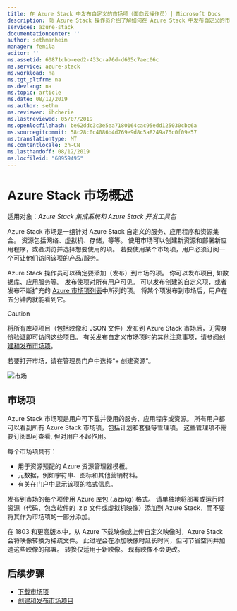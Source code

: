 ```yaml
---
title: 在 Azure Stack 中发布自定义的市场项（面向云操作员）| Microsoft Docs
description: 向 Azure Stack 操作员介绍了解如何在 Azure Stack 中发布自定义的市场项。
services: azure-stack
documentationcenter: ''
author: sethmanheim
manager: femila
editor: ''
ms.assetid: 60871cbb-eed2-433c-a76d-d605c7aec06c
ms.service: azure-stack
ms.workload: na
ms.tgt_pltfrm: na
ms.devlang: na
ms.topic: article
ms.date: 08/12/2019
ms.author: sethm
ms.reviewer: ihcherie
ms.lastreviewed: 05/07/2019
ms.openlocfilehash: be62ddc3c3e5ea7180164cac95edd125030cbc6a
ms.sourcegitcommit: 58c28c0c4086b4d769e9d8c5a8249a76c0f09e57
ms.translationtype: MT
ms.contentlocale: zh-CN
ms.lasthandoff: 08/12/2019
ms.locfileid: "68959495"
---
```

# <a name="azure-stack-marketplace-overview"></a>Azure Stack 市场概述

适用对象：*Azure Stack 集成系统和 Azure Stack 开发工具包*

Azure Stack 市场是一组针对 Azure Stack 自定义的服务、应用程序和资源集合。 资源包括网络、虚拟机、存储，等等。 使用市场可以创建新资源和部署新应用程序，或者浏览并选择想要使用的项。 若要使用某个市场项，用户必须订阅一个可让他们访问该项的产品/服务。

Azure Stack 操作员可以确定要添加（发布）到市场的项。 你可以发布项目, 如数据库、应用服务等。 发布使项对所有用户可见。 可以发布创建的自定义项，或者发布不断扩充的 [Azure 市场项列表](azure-stack-marketplace-azure-items.md)中所列的项。 将某个项发布到市场后，用户在五分钟内就能看到它。

> [!CAUTION]  
> 将所有库项项目（包括映像和 JSON 文件）发布到 Azure Stack 市场后，无需身份验证即可访问这些项目。 有关发布自定义市场项时的其他注意事项，请参阅[创建和发布市场项](azure-stack-create-and-publish-marketplace-item.md)。

若要打开市场，请在管理员门户中选择“+ 创建资源”。

![市场](media/azure-stack-marketplace/marketplace1.png)

## <a name="marketplace-items"></a>市场项

Azure Stack 市场项是用户可下载并使用的服务、应用程序或资源。 所有用户都可以看到所有 Azure Stack 市场项，包括计划和套餐等管理项。 这些管理项不需要订阅即可查看, 但对用户不起作用。

每个市场项具有：

* 用于资源预配的 Azure 资源管理器模板。
* 元数据，例如字符串、图标和其他营销材料。
* 有关在门户中显示该项的格式信息。

发布到市场的每个项使用 Azure 库包 (.azpkg) 格式。 请单独地将部署或运行时资源（代码、包含软件的 .zip 文件或虚拟机映像）添加到 Azure Stack，而不要将其作为市场项的一部分添加。

在 1803 和更高版本中，从 Azure 下载映像或上传自定义映像时，Azure Stack 会将映像转换为稀疏文件。 此过程会在添加映像时延长时间，但可节省空间并加速这些映像的部署。 转换仅适用于新映像。 现有映像不会更改。

## <a name="next-steps"></a>后续步骤

* [下载市场项](azure-stack-download-azure-marketplace-item.md)  
* [创建和发布市场项目](azure-stack-create-and-publish-marketplace-item.md)
